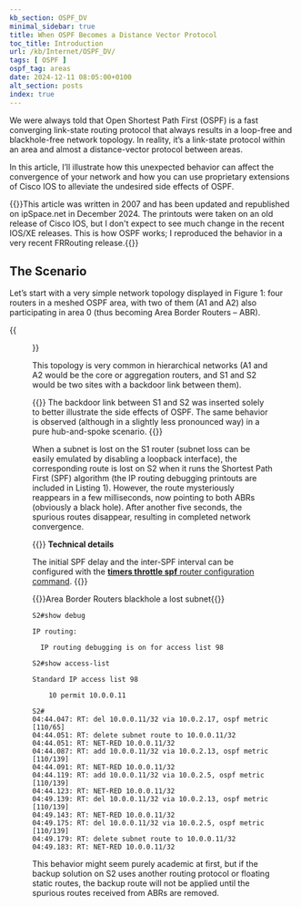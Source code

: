 ```yaml
---
kb_section: OSPF_DV
minimal_sidebar: true
title: When OSPF Becomes a Distance Vector Protocol
toc_title: Introduction
url: /kb/Internet/OSPF_DV/
tags: [ OSPF ]
ospf_tag: areas
date: 2024-12-11 08:05:00+0100
alt_section: posts
index: true
---
```

We were always told that Open Shortest Path First (OSPF) is a fast converging link-state routing protocol that always results in a loop-free and blackhole-free network topology. In reality, it’s a link-state protocol within an area and almost a distance-vector protocol between areas.

In this article, I’ll illustrate how this unexpected behavior can affect the convergence of your network and how you can use proprietary extensions of Cisco IOS to alleviate the undesired side effects of OSPF.
<!--more-->

{{<note migrated>}}This article was written in 2007 and has been updated and republished on ipSpace.net in December 2024. The printouts were taken on an old release of Cisco IOS, but I don't expect to see much change in the recent IOS/XE releases. This is how OSPF works; I reproduced the behavior in a very recent FRRouting release.{{</note>}}

## The Scenario

Let’s start with a very simple network topology displayed in Figure 1: four routers in a meshed OSPF area, with two of them (A1 and A2) also participating in area 0 (thus becoming Area Border Routers – ABR).

{{<figure src="/kb/Internet/OSPF_DV/NetDiagram.jpg" caption="Sample network topology">}}

This topology is very common in hierarchical networks (A1 and A2 would be the core or aggregation routers, and S1 and S2 would be two sites with a backdoor link between them).

{{<note>}}
The backdoor link between S1 and S2 was inserted solely to better illustrate the side effects of OSPF. The same behavior is observed (although in a slightly less pronounced way) in a pure hub-and-spoke scenario.
{{</note>}}

When a subnet is lost on the S1 router (subnet loss can be easily emulated by disabling a loopback interface), the corresponding route is lost on S2 when it runs the Shortest Path First (SPF) algorithm (the IP routing debugging printouts are included in Listing 1). However, the route mysteriously reappears in a few milliseconds, now pointing to both ABRs (obviously a black hole). After another five seconds, the spurious routes disappear, resulting in completed network convergence.

{{<note>}}
**Technical details**

The initial SPF delay and the inter-SPF interval can be configured with the [**timers throttle spf** router configuration command](http://www.cisco.com/en/US/products/ps6350/products_configuration_guide_chapter09186a00804556e3.html).
{{</note>}}

{{<cc>}}Area Border Routers blackhole a lost subnet{{</cc>}}
```
S2#show debug

IP routing:

  IP routing debugging is on for access list 98

S2#show access-list

Standard IP access list 98

    10 permit 10.0.0.11

S2#
04:44.047: RT: del 10.0.0.11/32 via 10.0.2.17, ospf metric [110/65]
04:44.051: RT: delete subnet route to 10.0.0.11/32
04:44.051: RT: NET-RED 10.0.0.11/32
04:44.087: RT: add 10.0.0.11/32 via 10.0.2.13, ospf metric [110/139]
04:44.091: RT: NET-RED 10.0.0.11/32
04:44.119: RT: add 10.0.0.11/32 via 10.0.2.5, ospf metric [110/139]
04:44.123: RT: NET-RED 10.0.0.11/32
04:49.139: RT: del 10.0.0.11/32 via 10.0.2.13, ospf metric [110/139]
04:49.143: RT: NET-RED 10.0.0.11/32
04:49.175: RT: del 10.0.0.11/32 via 10.0.2.5, ospf metric [110/139]
04:49.179: RT: delete subnet route to 10.0.0.11/32
04:49.183: RT: NET-RED 10.0.0.11/32
```

This behavior might seem purely academic at first, but if the backup solution on S2 uses another routing protocol or floating static routes, the backup route will not be applied until the spurious routes received from ABRs are removed.
